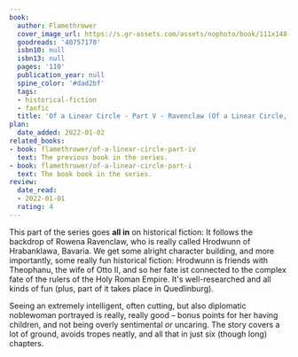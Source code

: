 ```yaml
---
book:
  author: Flamethrower
  cover_image_url: https://s.gr-assets.com/assets/nophoto/book/111x148-bcc042a9c91a29c1d680899eff700a03.png
  goodreads: '40757170'
  isbn10: null
  isbn13: null
  pages: '110'
  publication_year: null
  spine_color: '#dad2bf'
  tags:
  - historical-fiction
  - fanfic
  title: 'Of a Linear Circle - Part V - Ravenclaw (Of a Linear Circle, #5)'
plan:
  date_added: 2022-01-02
related_books:
- book: flamethrower/of-a-linear-circle-part-iv
  text: The previous book in the series.
- book: flamethrower/of-a-linear-circle-part-i
  text: The book book in the series.
review:
  date_read:
  - 2022-01-01
  rating: 4
---
```


This part of the series goes **all in** on historical fiction: It follows the backdrop of Rowena Ravenclaw, who is
really called Hrodwunn of Hrabanklawa, Bavaria. We get some alright character building, and more importantly, some
really fun historical fiction: Hrodwunn is friends with Theophanu, the wife of Otto II, and so her fate ist connected to
the complex fate of the rulers of the Holy Roman Empire. It's well-researched and all kinds of fun (plus, part of it
takes place in Quedlinburg).

Seeing an extremely intelligent, often cutting, but also diplomatic noblewoman portrayed is really, really good – bonus
points for her having children, and not being overly sentimental *or* uncaring. The story covers a lot of ground, avoids
tropes neatly, and all that in just six (though long) chapters.
